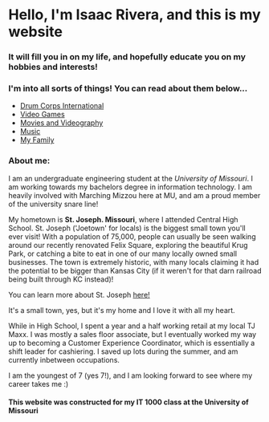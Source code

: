 # Hello, I'm Isaac Rivera, and this is my website

### It will fill you in on my life, and hopefully educate you on my hobbies and interests!
### I'm into all sorts of things! You can read about them below...

<html>
  <body>
    <ul>
      <li><a href="Drum_Corps.md">Drum Corps International</a></li>
      <li><a href="Video_Games.md">Video Games</a></li>
      <li><a href="">Movies and Videography</a></li>
      <li><a href="">Music</a></li>
      <li><a href="">My Family</a></li>
    </ul>
  </body>
</html>
       
  

### About me:
I am an undergraduate engineering student at the _University of Missouri_. I am working towards my bachelors degree 
in information technology. I am heavily involved with Marching Mizzou here at MU, and am a proud member of the university snare line!

My hometown is **St. Joseph. Missouri**, where I attended Central High School. St. Joseph ('Joetown' for locals) is the biggest small 
town you'll ever visit! With a population of 75,000, people can usually be seen walking around our recently renovated Felix Square, 
exploring the beautiful Krug Park, or catching a bite to eat in one of our many locally owned small businesses. The town is extremely 
historic, with many locals claiming it had the potential to be bigger than Kansas City (if it weren't for that darn railroad being built
through KC instead)! 

You can learn more about St. Joseph [here!](https://www.stjoemo.info/151/History-of-St-Joseph)

It's a small town, yes, but it's my home and I love it with all my heart.

While in High School, I spent a year and a half working retail at my local TJ Maxx. I was mostly a sales floor associate, but I eventually 
worked my way up to becoming a Customer Experience Coordinator, which is essentially a shift leader for cashiering. I saved up lots during
the summer, and am currently inbetween occupations.

I am the youngest of 7 (yes 7!), and I am looking forward to see where my career takes me :)

#### This website was constructed for my IT 1000 class at the University of Missouri

